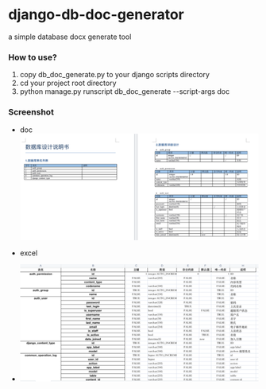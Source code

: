 # django-db-doc-generator
a simple database docx generate tool

### How to use?
1. copy db_doc_generate.py to your django scripts directory
2. cd your project root directory
3. python manage.py runscript db_doc_generate --script-args doc

### Screenshot

- doc
![doc](screenshot/doc.png)

- excel 
- ![doc](screenshot/excel.png)
